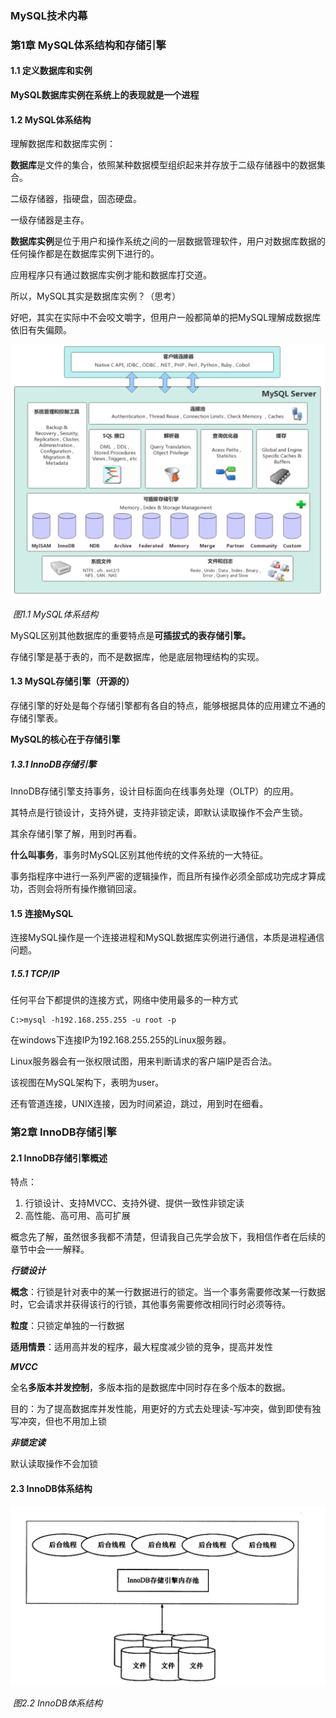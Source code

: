 ### MySQL技术内幕



### 第1章 MySQL体系结构和存储引擎

#### 1.1 定义数据库和实例

**MySQL数据库实例在系统上的表现就是一个进程**



#### 1.2 MySQL体系结构

理解数据库和数据库实例：

**数据库**是文件的集合，依照某种数据模型组织起来并存放于二级存储器中的数据集合。

二级存储器，指硬盘，固态硬盘。

一级存储器是主存。



**数据库实例**是位于用户和操作系统之间的一层数据管理软件，用户对数据库数据的任何操作都是在数据库实例下进行的。

应用程序只有通过数据库实例才能和数据库打交道。

所以，MySQL其实是数据库实例？（思考）

好吧，其实在实际中不会咬文嚼字，但用户一般都简单的把MySQL理解成数据库依旧有失偏颇。



![图1.1 MySQL体系结构](https://github.com/thiswv/Mysql_Insider/blob/main/images/%E5%9B%BE1.1%20MySQL%E4%BD%93%E7%B3%BB%E7%BB%93%E6%9E%84.png?raw=true)

​						*图1.1 MySQL体系结构*

MySQL区别其他数据库的重要特点是**可插拔式的表存储引擎。**

存储引擎是基于表的，而不是数据库，他是底层物理结构的实现。



#### 1.3 MySQL存储引擎（开源的）

存储引擎的好处是每个存储引擎都有各自的特点，能够根据具体的应用建立不通的存储引擎表。

**MySQL的核心在于存储引擎**



##### 1.3.1 InnoDB存储引擎

InnoDB存储引擎支持事务，设计目标面向在线事务处理（OLTP）的应用。

其特点是行锁设计，支持外键，支持非锁定读，即默认读取操作不会产生锁。



其余存储引擎了解，用到时再看。



**什么叫事务**，事务时MySQL区别其他传统的文件系统的一大特征。

事务指程序中进行一系列严密的逻辑操作，而且所有操作必须全部成功完成才算成功，否则会将所有操作撤销回滚。



#### 1.5 连接MySQL

连接MySQL操作是一个连接进程和MySQL数据库实例进行通信，本质是进程通信问题。



##### 1.5.1 TCP/IP

任何平台下都提供的连接方式，网络中使用最多的一种方式

```mysql
C:>mysql -h192.168.255.255 -u root -p
```

在windows下连接IP为192.168.255.255的Linux服务器。

Linux服务器会有一张权限试图，用来判断请求的客户端IP是否合法。

该视图在MySQL架构下，表明为user。



还有管道连接，UNIX连接，因为时间紧迫，跳过，用到时在细看。



### 第2章 InnoDB存储引擎

#### 2.1 InnoDB存储引擎概述

特点：

1. 行锁设计、支持MVCC、支持外键、提供一致性非锁定读
2. 高性能、高可用、高可扩展



概念先了解，虽然很多我都不清楚，但请我自己先学会放下，我相信作者在后续的章节中会一一解释。



***行锁设计***

**概念**：行锁是针对表中的某一行数据进行的锁定。当一个事务需要修改某一行数据时，它会请求并获得该行的行锁，其他事务需要修改相同行时必须等待。

**粒度**：只锁定单独的一行数据

**适用情景**：适用高并发的程序，最大程度减少锁的竞争，提高并发性



***MVCC***

全名**多版本并发控制**，多版本指的是数据库中同时存在多个版本的数据。

目的：为了提高数据库并发性能，用更好的方式去处理读-写冲突，做到即使有独写冲突，但也不用加上锁



***非锁定读***

默认读取操作不会加锁



#### 2.3 InnoDB体系结构

![图2.2 InnoDB体系结构](https://raw.githubusercontent.com/thiswv/Mysql_Insider/main/images/%E5%9B%BE2.1%20InnoDB%E4%BD%93%E7%B3%BB%E7%BB%93%E6%9E%84.bmp)

​						*图2.2 InnoDB体系结构*



